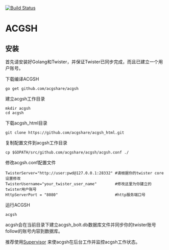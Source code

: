 [![Build Status](https://travis-ci.org/acgshare/acgsh.svg?branch=master)](https://travis-ci.org/acgshare/acgsh)

ACGSH
==================

安装
----

首先请安装好Golang和Twister，并保证Twister已同步完成，而且已建立一个用户账号。

下载编译ACGSH

    go get github.com/acgshare/acgsh
    
建立acgsh工作目录

    mkdir acgsh
    cd acgsh
    
下载acgsh_html目录

    git clone https://github.com/acgshare/acgsh_html.git
    
复制配置文件到acgsh工作目录

    cp $GOPATH/src/github.com/acgshare/acgsh/acgsh.conf ./
    
修改acgsh.conf配置文件

    TwisterServer="http://user:pwd@127.0.0.1:28332" #请根据你的twister core设置修改
    TwisterUsername="your_twister_user_name"        #修改这里为你建立的twister用户账号
    HttpServerPort = "8080"                         #http服务端口号
    
运行ACGSH

    acgsh
    
acgsh会在当前目录下建立acgsh_bolt.db数据库文件并同步你的twister账号follow的账号内容到数据库。    
    
推荐使用[Supervisor](http://supervisord.org/) 来使acgsh在后台工作并监控acgsh工作状态。
    
    
